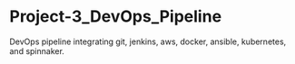 # Project-3_DevOps_Pipeline
DevOps pipeline integrating git, jenkins, aws, docker, ansible, kubernetes, and spinnaker. 
